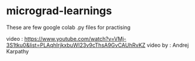 # micrograd-learnings
These are few google colab .py files for practising 

video : https://www.youtube.com/watch?v=VMj-3S1tku0&list=PLAqhIrjkxbuWI23v9cThsA9GvCAUhRvKZ 
video by : Andrej Karpathy
